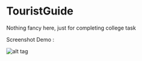 # TouristGuide
Nothing fancy here, just for completing college task

Screenshot Demo :

![alt tag](http://i.imgur.com/TNZ3giV.png)
